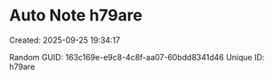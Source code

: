 ﻿# Auto Note h79are
Created: 2025-09-25 19:34:17

Random GUID: 163c169e-e9c8-4c8f-aa07-60bdd8341d46
Unique ID: h79are
